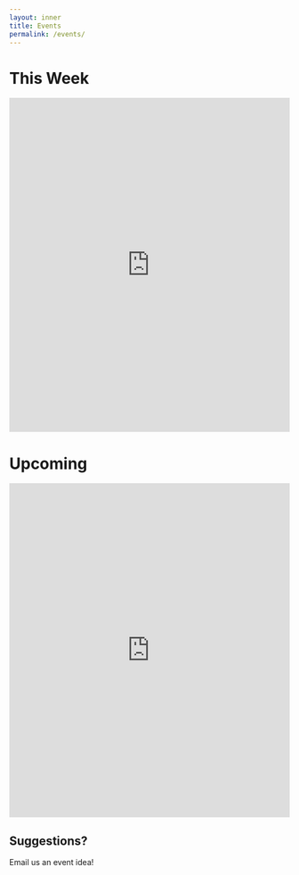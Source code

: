 ```yaml
---
layout: inner
title: Events
permalink: /events/
---
```


# This Week

<iframe src="https://calendar.google.com/calendar/embed?showTitle=0&amp;showPrint=0&amp;mode=WEEK&amp;height=400&amp;wkst=1&amp;bgcolor=%23ffffff&amp;src=pvbd80pkmfsl5voauue4vbv61c%40group.calendar.google.com&amp;color=%236B3304&amp;ctz=America%2FNew_York" style="border-width:0" width="100%" height="600" frameborder="0" scrolling="no" markdown="1"></iframe>

# Upcoming

<iframe src="https://calendar.google.com/calendar/embed?showTitle=0&amp;showPrint=0&amp;height=600&amp;wkst=1&amp;bgcolor=%23ffffff&amp;src=pvbd80pkmfsl5voauue4vbv61c%40group.calendar.google.com&amp;color=%236B3304&amp;ctz=America%2FNew_York" style="border-width:0; text-align:center;" width="100%" height="600" frameborder="0" scrolling="no" markdown="1"></iframe>


## Suggestions?

Email us an event idea!
